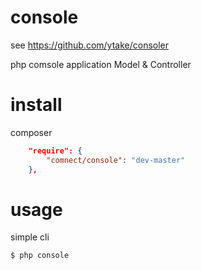 console
=======

see https://github.com/ytake/consoler

php comsole application 
Model & Controller

install
============
composer

```json
	"require": {
		"comnect/console": "dev-master"
	},
```

usage
=============
simple cli
```bash
$ php console
```
